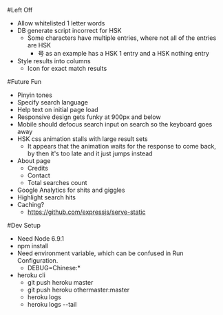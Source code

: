 #Left Off
* Allow whitelisted 1 letter words
* DB generate script incorrect for HSK
    * Some characters have multiple entries, where not all of the entries are HSK
        * 号 as an example has a HSK 1 entry and a HSK nothing entry
* Style results into columns
    * Icon for exact match results

#Future Fun
* Pinyin tones
* Specify search language
* Help text on initial page load
* Responsive design gets funky at 900px and below
* Mobile should defocus search input on search so the keyboard goes away
* HSK css animation stalls with large result sets
    * It appears that the animation waits for the response to come back, by then it's too late and it just jumps instead
* About page
    * Credits
    * Contact
    * Total searches count
* Google Analytics for shits and giggles
* Highlight search hits
* Caching?
    * https://github.com/expressjs/serve-static

#Dev Setup
* Need Node 6.9.1
* npm install
* Need environment variable, which can be confused in Run Configuration.
    * DEBUG=Chinese:*
* heroku cli
    * git push heroku master
    * git push heroku othermaster:master
    * heroku logs
    * heroku logs --tail
